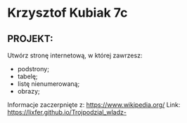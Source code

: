 # Krzysztof Kubiak 7c
## PROJEKT:
Utwórz stronę internetową, w której zawrzesz:
- podstrony;
- tabelę;
- listę nienumerowaną;
- obrazy;

Informacje zaczerpnięte z: https://www.wikipedia.org/
Link: https://lixfer.github.io/Trojpodzial_wladz-